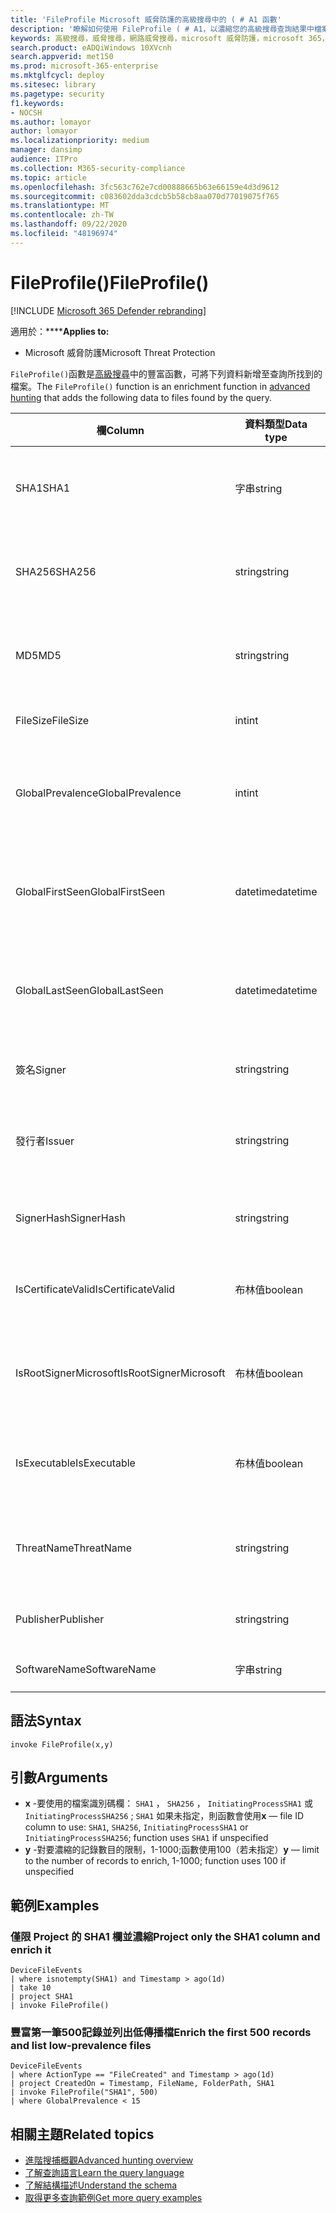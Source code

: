 ```yaml
---
title: 'FileProfile Microsoft 威脅防護的高級搜尋中的 ( # A1 函數'
description: '瞭解如何使用 FileProfile ( # A1，以濃縮您的高級搜尋查詢結果中檔案的相關資訊。'
keywords: 高級搜尋，威脅搜尋，網路威脅搜尋，microsoft 威脅防護，microsoft 365，mtp，m365，search，query，遙測，schema reference，kusto，FileProfile，file profile，function，豐富
search.product: eADQiWindows 10XVcnh
search.appverid: met150
ms.prod: microsoft-365-enterprise
ms.mktglfcycl: deploy
ms.sitesec: library
ms.pagetype: security
f1.keywords:
- NOCSH
ms.author: lomayor
author: lomayor
ms.localizationpriority: medium
manager: dansimp
audience: ITPro
ms.collection: M365-security-compliance
ms.topic: article
ms.openlocfilehash: 3fc563c762e7cd00888665b63e66159e4d3d9612
ms.sourcegitcommit: c083602dda3cdcb5b58cb8aa070d77019075f765
ms.translationtype: MT
ms.contentlocale: zh-TW
ms.lasthandoff: 09/22/2020
ms.locfileid: "48196974"
---
```

# <a name="fileprofile"></a><span data-ttu-id="f698e-104">FileProfile()</span><span class="sxs-lookup"><span data-stu-id="f698e-104">FileProfile()</span></span>

[!INCLUDE [Microsoft 365 Defender rebranding](../includes/microsoft-defender.md)]


<span data-ttu-id="f698e-105">適用於：\*\*\*\*</span><span class="sxs-lookup"><span data-stu-id="f698e-105">**Applies to:**</span></span>
- <span data-ttu-id="f698e-106">Microsoft 威脅防護</span><span class="sxs-lookup"><span data-stu-id="f698e-106">Microsoft Threat Protection</span></span>

<span data-ttu-id="f698e-107">`FileProfile()`函數是[高級搜尋](advanced-hunting-overview.md)中的豐富函數，可將下列資料新增至查詢所找到的檔案。</span><span class="sxs-lookup"><span data-stu-id="f698e-107">The `FileProfile()` function is an enrichment function in [advanced hunting](advanced-hunting-overview.md) that adds the following data to files found by the query.</span></span>

| <span data-ttu-id="f698e-108">欄</span><span class="sxs-lookup"><span data-stu-id="f698e-108">Column</span></span> | <span data-ttu-id="f698e-109">資料類型</span><span class="sxs-lookup"><span data-stu-id="f698e-109">Data type</span></span> | <span data-ttu-id="f698e-110">描述</span><span class="sxs-lookup"><span data-stu-id="f698e-110">Description</span></span> |
|------------|-------------|-------------|
| <span data-ttu-id="f698e-111">SHA1</span><span class="sxs-lookup"><span data-stu-id="f698e-111">SHA1</span></span> | <span data-ttu-id="f698e-112">字串</span><span class="sxs-lookup"><span data-stu-id="f698e-112">string</span></span> | <span data-ttu-id="f698e-113">記錄動作已套用的檔案 SHA-1</span><span class="sxs-lookup"><span data-stu-id="f698e-113">SHA-1 of the file that the recorded action was applied to</span></span> |
| <span data-ttu-id="f698e-114">SHA256</span><span class="sxs-lookup"><span data-stu-id="f698e-114">SHA256</span></span> | <span data-ttu-id="f698e-115">string</span><span class="sxs-lookup"><span data-stu-id="f698e-115">string</span></span> | <span data-ttu-id="f698e-116">錄製的動作所套用的檔案 SHA-256</span><span class="sxs-lookup"><span data-stu-id="f698e-116">SHA-256 of the file that the recorded action was applied to</span></span> |
| <span data-ttu-id="f698e-117">MD5</span><span class="sxs-lookup"><span data-stu-id="f698e-117">MD5</span></span> | <span data-ttu-id="f698e-118">string</span><span class="sxs-lookup"><span data-stu-id="f698e-118">string</span></span> | <span data-ttu-id="f698e-119">錄製的動作所套用的檔案 MD5 雜湊</span><span class="sxs-lookup"><span data-stu-id="f698e-119">MD5 hash of the file that the recorded action was applied to</span></span> |
| <span data-ttu-id="f698e-120">FileSize</span><span class="sxs-lookup"><span data-stu-id="f698e-120">FileSize</span></span> | <span data-ttu-id="f698e-121">int</span><span class="sxs-lookup"><span data-stu-id="f698e-121">int</span></span> | <span data-ttu-id="f698e-122">檔案大小（以位元組為單位）</span><span class="sxs-lookup"><span data-stu-id="f698e-122">Size of the file in bytes</span></span> |
| <span data-ttu-id="f698e-123">GlobalPrevalence</span><span class="sxs-lookup"><span data-stu-id="f698e-123">GlobalPrevalence</span></span> | <span data-ttu-id="f698e-124">int</span><span class="sxs-lookup"><span data-stu-id="f698e-124">int</span></span> | <span data-ttu-id="f698e-125">由 Microsoft 全域觀測的實體實例數目</span><span class="sxs-lookup"><span data-stu-id="f698e-125">Number of instances of the entity observed by Microsoft globally</span></span> |
| <span data-ttu-id="f698e-126">GlobalFirstSeen</span><span class="sxs-lookup"><span data-stu-id="f698e-126">GlobalFirstSeen</span></span> | <span data-ttu-id="f698e-127">datetime</span><span class="sxs-lookup"><span data-stu-id="f698e-127">datetime</span></span> | <span data-ttu-id="f698e-128">Microsoft 全球第一次觀測實體的日期和時間</span><span class="sxs-lookup"><span data-stu-id="f698e-128">Date and time when the entity was first observed by Microsoft globally</span></span> |
| <span data-ttu-id="f698e-129">GlobalLastSeen</span><span class="sxs-lookup"><span data-stu-id="f698e-129">GlobalLastSeen</span></span> | <span data-ttu-id="f698e-130">datetime</span><span class="sxs-lookup"><span data-stu-id="f698e-130">datetime</span></span> | <span data-ttu-id="f698e-131">Microsoft 全球最後觀測實體的日期和時間</span><span class="sxs-lookup"><span data-stu-id="f698e-131">Date and time when the entity was last observed by Microsoft globally</span></span> |
| <span data-ttu-id="f698e-132">簽名</span><span class="sxs-lookup"><span data-stu-id="f698e-132">Signer</span></span> | <span data-ttu-id="f698e-133">string</span><span class="sxs-lookup"><span data-stu-id="f698e-133">string</span></span> | <span data-ttu-id="f698e-134">檔案的簽署者相關資訊</span><span class="sxs-lookup"><span data-stu-id="f698e-134">Information about the signer of the file</span></span> |
| <span data-ttu-id="f698e-135">發行者</span><span class="sxs-lookup"><span data-stu-id="f698e-135">Issuer</span></span> | <span data-ttu-id="f698e-136">string</span><span class="sxs-lookup"><span data-stu-id="f698e-136">string</span></span> | <span data-ttu-id="f698e-137">發證憑證授權 (CA 的相關資訊) </span><span class="sxs-lookup"><span data-stu-id="f698e-137">Information about the issuing certificate authority (CA)</span></span> |
| <span data-ttu-id="f698e-138">SignerHash</span><span class="sxs-lookup"><span data-stu-id="f698e-138">SignerHash</span></span> | <span data-ttu-id="f698e-139">string</span><span class="sxs-lookup"><span data-stu-id="f698e-139">string</span></span> | <span data-ttu-id="f698e-140">識別簽署者的唯一雜湊值</span><span class="sxs-lookup"><span data-stu-id="f698e-140">Unique hash value identifying the signer</span></span> |
| <span data-ttu-id="f698e-141">IsCertificateValid</span><span class="sxs-lookup"><span data-stu-id="f698e-141">IsCertificateValid</span></span> | <span data-ttu-id="f698e-142">布林值</span><span class="sxs-lookup"><span data-stu-id="f698e-142">boolean</span></span> | <span data-ttu-id="f698e-143">用於簽署檔的憑證是否有效</span><span class="sxs-lookup"><span data-stu-id="f698e-143">Whether the certificate used to sign the file is valid</span></span> |
| <span data-ttu-id="f698e-144">IsRootSignerMicrosoft</span><span class="sxs-lookup"><span data-stu-id="f698e-144">IsRootSignerMicrosoft</span></span> | <span data-ttu-id="f698e-145">布林值</span><span class="sxs-lookup"><span data-stu-id="f698e-145">boolean</span></span> | <span data-ttu-id="f698e-146">會指出根憑證的簽署者是否為 Microsoft</span><span class="sxs-lookup"><span data-stu-id="f698e-146">Indicates whether the signer of the root certificate is Microsoft</span></span> |
| <span data-ttu-id="f698e-147">IsExecutable</span><span class="sxs-lookup"><span data-stu-id="f698e-147">IsExecutable</span></span> | <span data-ttu-id="f698e-148">布林值</span><span class="sxs-lookup"><span data-stu-id="f698e-148">boolean</span></span> | <span data-ttu-id="f698e-149">檔案是否為可遷移的可執行檔 (PE) file</span><span class="sxs-lookup"><span data-stu-id="f698e-149">Whether the file is a Portable Executable (PE) file</span></span> |
| <span data-ttu-id="f698e-150">ThreatName</span><span class="sxs-lookup"><span data-stu-id="f698e-150">ThreatName</span></span> | <span data-ttu-id="f698e-151">string</span><span class="sxs-lookup"><span data-stu-id="f698e-151">string</span></span> | <span data-ttu-id="f698e-152">找到的任何惡意程式碼或其他威脅的偵測名稱</span><span class="sxs-lookup"><span data-stu-id="f698e-152">Detection name for any malware or other threats found</span></span> |
| <span data-ttu-id="f698e-153">Publisher</span><span class="sxs-lookup"><span data-stu-id="f698e-153">Publisher</span></span> | <span data-ttu-id="f698e-154">string</span><span class="sxs-lookup"><span data-stu-id="f698e-154">string</span></span> | <span data-ttu-id="f698e-155">發佈檔的組織名稱</span><span class="sxs-lookup"><span data-stu-id="f698e-155">Name of the organization that published the file</span></span> |
| <span data-ttu-id="f698e-156">SoftwareName</span><span class="sxs-lookup"><span data-stu-id="f698e-156">SoftwareName</span></span> | <span data-ttu-id="f698e-157">字串</span><span class="sxs-lookup"><span data-stu-id="f698e-157">string</span></span> | <span data-ttu-id="f698e-158">軟體產品名稱</span><span class="sxs-lookup"><span data-stu-id="f698e-158">Name of the software product</span></span> |

## <a name="syntax"></a><span data-ttu-id="f698e-159">語法</span><span class="sxs-lookup"><span data-stu-id="f698e-159">Syntax</span></span>

```kusto
invoke FileProfile(x,y)
```

## <a name="arguments"></a><span data-ttu-id="f698e-160">引數</span><span class="sxs-lookup"><span data-stu-id="f698e-160">Arguments</span></span>

- <span data-ttu-id="f698e-161">**x** -要使用的檔案識別碼欄： `SHA1` ， `SHA256` ， `InitiatingProcessSHA1` 或 `InitiatingProcessSHA256` ; `SHA1` 如果未指定，則函數會使用</span><span class="sxs-lookup"><span data-stu-id="f698e-161">**x** — file ID column to use: `SHA1`, `SHA256`, `InitiatingProcessSHA1` or `InitiatingProcessSHA256`; function uses `SHA1` if unspecified</span></span>
- <span data-ttu-id="f698e-162">**y** -對要濃縮的記錄數目的限制，1-1000;函數使用100（若未指定）</span><span class="sxs-lookup"><span data-stu-id="f698e-162">**y** — limit to the number of records to enrich, 1-1000; function uses 100 if unspecified</span></span>

## <a name="examples"></a><span data-ttu-id="f698e-163">範例</span><span class="sxs-lookup"><span data-stu-id="f698e-163">Examples</span></span>

### <a name="project-only-the-sha1-column-and-enrich-it"></a><span data-ttu-id="f698e-164">僅限 Project 的 SHA1 欄並濃縮</span><span class="sxs-lookup"><span data-stu-id="f698e-164">Project only the SHA1 column and enrich it</span></span>

```kusto
DeviceFileEvents
| where isnotempty(SHA1) and Timestamp > ago(1d)
| take 10
| project SHA1
| invoke FileProfile()
```

### <a name="enrich-the-first-500-records-and-list-low-prevalence-files"></a><span data-ttu-id="f698e-165">豐富第一筆500記錄並列出低傳播檔</span><span class="sxs-lookup"><span data-stu-id="f698e-165">Enrich the first 500 records and list low-prevalence files</span></span>

```kusto
DeviceFileEvents
| where ActionType == "FileCreated" and Timestamp > ago(1d)
| project CreatedOn = Timestamp, FileName, FolderPath, SHA1
| invoke FileProfile("SHA1", 500) 
| where GlobalPrevalence < 15
```

## <a name="related-topics"></a><span data-ttu-id="f698e-166">相關主題</span><span class="sxs-lookup"><span data-stu-id="f698e-166">Related topics</span></span>
- [<span data-ttu-id="f698e-167">進階搜捕概觀</span><span class="sxs-lookup"><span data-stu-id="f698e-167">Advanced hunting overview</span></span>](advanced-hunting-overview.md)
- [<span data-ttu-id="f698e-168">了解查詢語言</span><span class="sxs-lookup"><span data-stu-id="f698e-168">Learn the query language</span></span>](advanced-hunting-query-language.md)
- [<span data-ttu-id="f698e-169">了解結構描述</span><span class="sxs-lookup"><span data-stu-id="f698e-169">Understand the schema</span></span>](advanced-hunting-schema-tables.md)
- [<span data-ttu-id="f698e-170">取得更多查詢範例</span><span class="sxs-lookup"><span data-stu-id="f698e-170">Get more query examples</span></span>](advanced-hunting-shared-queries.md)

